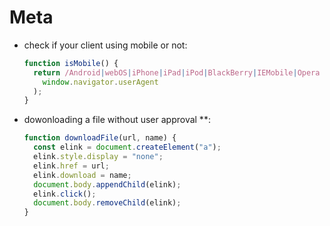 # Meta

* check if your client using mobile or not:

  ```javascript
  function isMobile() {
    return /Android|webOS|iPhone|iPad|iPod|BlackBerry|IEMobile|Opera Mini/i.test(
      window.navigator.userAgent
    );
  }
  ```

* dowonloading a file without user approval \*\*:

  ```javascript
  function downloadFile(url, name) {
    const elink = document.createElement("a");
    elink.style.display = "none";
    elink.href = url;
    elink.download = name;
    document.body.appendChild(elink);
    elink.click();
    document.body.removeChild(elink);
  }
  ```

